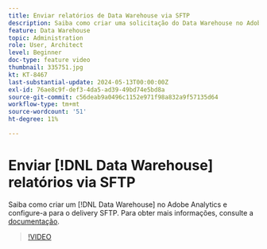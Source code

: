 ```yaml
---
title: Enviar relatórios de Data Warehouse via SFTP
description: Saiba como criar uma solicitação do Data Warehouse no Adobe Analytics e configurá-la para entrega SFTP.
feature: Data Warehouse
topic: Administration
role: User, Architect
level: Beginner
doc-type: feature video
thumbnail: 335751.jpg
kt: KT-8467
last-substantial-update: 2024-05-13T00:00:00Z
exl-id: 76ae8c9f-def3-4da5-ad39-49bd74e5bd8a
source-git-commit: c56deab9a0496c1152e971f98a832a9f57135d64
workflow-type: tm+mt
source-wordcount: '51'
ht-degree: 11%

---
```


# Enviar [!DNL Data Warehouse] relatórios via SFTP

Saiba como criar um [!DNL Data Warehouse] no Adobe Analytics e configure-a para o delivery SFTP. Para obter mais informações, consulte a [documentação](https://experienceleague.adobe.com/en/docs/analytics/export/ftp-and-sftp/secure-file-transfer-protocol/ftp-sftp-dw).

>[!VIDEO](https://video.tv.adobe.com/v/335751/?quality=12&learn=on)
